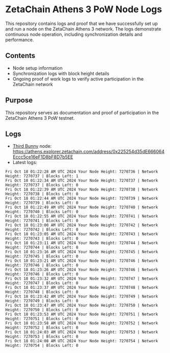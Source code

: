 # ZetaChain Athens 3 PoW Node Logs
This repository contains logs and proof that we have successfully set up and run a node on the ZetaChain Athens 3 network. The logs demonstrate continuous node operation, including synchronization details and performance.

## Contents
- Node setup information
- Synchronization logs with block height details
- Ongoing proof of work logs to verify active participation in the ZetaChain network

## Purpose
This repository serves as documentation and proof of participation in the ZetaChain Athens 3 PoW testnet.

## Logs

- [Third Bunny](https://thirdbunny.xyz/) node: https://athens.explorer.zetachain.com/address/0x225254d35dE666064Eccc5ce16eF1D8bF8D7b5EE
- Latest logs:
```
Fri Oct 18 01:22:28 AM UTC 2024 Your Node Height: 7270736 | Network Height: 7270737 | Blocks Left: 1
Fri Oct 18 01:22:34 AM UTC 2024 Your Node Height: 7270737 | Network Height: 7270737 | Blocks Left: 0
Fri Oct 18 01:22:39 AM UTC 2024 Your Node Height: 7270738 | Network Height: 7270738 | Blocks Left: 0
Fri Oct 18 01:22:44 AM UTC 2024 Your Node Height: 7270739 | Network Height: 7270739 | Blocks Left: 0
Fri Oct 18 01:22:49 AM UTC 2024 Your Node Height: 7270740 | Network Height: 7270740 | Blocks Left: 0
Fri Oct 18 01:22:55 AM UTC 2024 Your Node Height: 7270741 | Network Height: 7270741 | Blocks Left: 0
Fri Oct 18 01:23:00 AM UTC 2024 Your Node Height: 7270742 | Network Height: 7270742 | Blocks Left: 0
Fri Oct 18 01:23:05 AM UTC 2024 Your Node Height: 7270743 | Network Height: 7270743 | Blocks Left: 0
Fri Oct 18 01:23:11 AM UTC 2024 Your Node Height: 7270744 | Network Height: 7270744 | Blocks Left: 0
Fri Oct 18 01:23:16 AM UTC 2024 Your Node Height: 7270745 | Network Height: 7270745 | Blocks Left: 0
Fri Oct 18 01:23:21 AM UTC 2024 Your Node Height: 7270746 | Network Height: 7270746 | Blocks Left: 0
Fri Oct 18 01:23:26 AM UTC 2024 Your Node Height: 7270746 | Network Height: 7270746 | Blocks Left: 0
Fri Oct 18 01:23:32 AM UTC 2024 Your Node Height: 7270747 | Network Height: 7270747 | Blocks Left: 0
Fri Oct 18 01:23:37 AM UTC 2024 Your Node Height: 7270748 | Network Height: 7270748 | Blocks Left: 0
Fri Oct 18 01:23:42 AM UTC 2024 Your Node Height: 7270749 | Network Height: 7270749 | Blocks Left: 0
Fri Oct 18 01:23:47 AM UTC 2024 Your Node Height: 7270750 | Network Height: 7270750 | Blocks Left: 0
Fri Oct 18 01:23:53 AM UTC 2024 Your Node Height: 7270751 | Network Height: 7270751 | Blocks Left: 0
Fri Oct 18 01:23:58 AM UTC 2024 Your Node Height: 7270752 | Network Height: 7270752 | Blocks Left: 0
Fri Oct 18 01:24:03 AM UTC 2024 Your Node Height: 7270753 | Network Height: 7270753 | Blocks Left: 0
Fri Oct 18 01:24:08 AM UTC 2024 Your Node Height: 7270754 | Network Height: 7270754 | Blocks Left: 0
```
